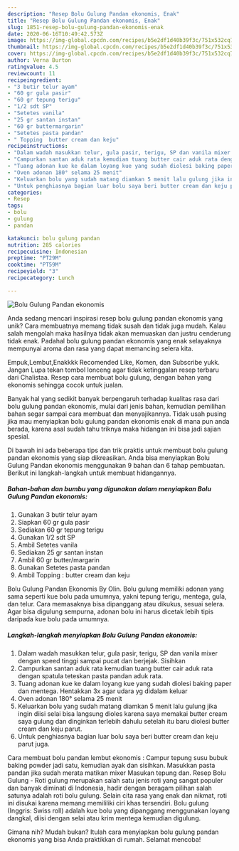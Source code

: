 ```yaml
---
description: "Resep Bolu Gulung Pandan ekonomis, Enak"
title: "Resep Bolu Gulung Pandan ekonomis, Enak"
slug: 1851-resep-bolu-gulung-pandan-ekonomis-enak
date: 2020-06-16T10:49:42.573Z
image: https://img-global.cpcdn.com/recipes/b5e2df1d40b39f3c/751x532cq70/bolu-gulung-pandan-ekonomis-foto-resep-utama.jpg
thumbnail: https://img-global.cpcdn.com/recipes/b5e2df1d40b39f3c/751x532cq70/bolu-gulung-pandan-ekonomis-foto-resep-utama.jpg
cover: https://img-global.cpcdn.com/recipes/b5e2df1d40b39f3c/751x532cq70/bolu-gulung-pandan-ekonomis-foto-resep-utama.jpg
author: Verna Burton
ratingvalue: 4.5
reviewcount: 11
recipeingredient:
- "3 butir telur ayam"
- "60 gr gula pasir"
- "60 gr tepung terigu"
- "1/2 sdt SP"
- "Setetes vanila"
- "25 gr santan instan"
- "60 gr buttermargarin"
- "Setetes pasta pandan"
- " Topping  butter cream dan keju"
recipeinstructions:
- "Dalam wadah masukkan telur, gula pasir, terigu, SP dan vanila mixer dengan speed tinggi sampai pucat dan berjejak. Sisihkan"
- "Campurkan santan aduk rata kemudian tuang butter cair aduk rata dengan spatula teteskan pasta pandan aduk rata."
- "Tuang adonan kue ke dalam loyang kue yang sudah diolesi baking paper dan mentega. Hentakkan 3x agar udara yg didalam keluar"
- "Oven adonan 180° selama 25 menit"
- "Keluarkan bolu yang sudah matang diamkan 5 menit lalu gulung jika ingin diisi selai bisa langsung dioles karena saya memakai butter cream saya gulung dan dinginkan terlebih dahulu setelah itu baru diolesi butter cream dan keju parut."
- "Untuk penghiasnya bagian luar bolu saya beri butter cream dan keju parut juga."
categories:
- Resep
tags:
- bolu
- gulung
- pandan

katakunci: bolu gulung pandan 
nutrition: 285 calories
recipecuisine: Indonesian
preptime: "PT29M"
cooktime: "PT59M"
recipeyield: "3"
recipecategory: Lunch

---
```



![Bolu Gulung Pandan ekonomis](https://img-global.cpcdn.com/recipes/b5e2df1d40b39f3c/751x532cq70/bolu-gulung-pandan-ekonomis-foto-resep-utama.jpg)

Anda sedang mencari inspirasi resep bolu gulung pandan ekonomis yang unik? Cara membuatnya memang tidak susah dan tidak juga mudah. Kalau salah mengolah maka hasilnya tidak akan memuaskan dan justru cenderung tidak enak. Padahal bolu gulung pandan ekonomis yang enak selayaknya mempunyai aroma dan rasa yang dapat memancing selera kita.

Empuk,Lembut,Enakkkk Recomended Like, Komen, dan Subscribe yukk. Jangan Lupa tekan tombol lonceng agar tidak ketinggalan resep terbaru dari Chalistaa. Resep cara membuat bolu gulung, dengan bahan yang ekonomis sehingga cocok untuk jualan.

Banyak hal yang sedikit banyak berpengaruh terhadap kualitas rasa dari bolu gulung pandan ekonomis, mulai dari jenis bahan, kemudian pemilihan bahan segar sampai cara membuat dan menyajikannya. Tidak usah pusing jika mau menyiapkan bolu gulung pandan ekonomis enak di mana pun anda berada, karena asal sudah tahu triknya maka hidangan ini bisa jadi sajian spesial.


Di bawah ini ada beberapa tips dan trik praktis untuk membuat bolu gulung pandan ekonomis yang siap dikreasikan. Anda bisa menyiapkan Bolu Gulung Pandan ekonomis menggunakan 9 bahan dan 6 tahap pembuatan. Berikut ini langkah-langkah untuk membuat hidangannya.

<!--inarticleads1-->

##### Bahan-bahan dan bumbu yang digunakan dalam menyiapkan Bolu Gulung Pandan ekonomis:

1. Gunakan 3 butir telur ayam
1. Siapkan 60 gr gula pasir
1. Sediakan 60 gr tepung terigu
1. Gunakan 1/2 sdt SP
1. Ambil Setetes vanila
1. Sediakan 25 gr santan instan
1. Ambil 60 gr butter/margarin
1. Gunakan Setetes pasta pandan
1. Ambil  Topping : butter cream dan keju


Bolu Gulung Pandan Ekonomis By Olin. Bolu gulung memiliki adonan yang sama seperti kue bolu pada umumnya, yakni tepung terigu, mentega, gula, dan telur. Cara memasaknya bisa dipanggang atau dikukus, sesuai selera. Agar bisa digulung sempurna, adonan bolu ini harus dicetak lebih tipis daripada kue bolu pada umumnya. 

<!--inarticleads2-->

##### Langkah-langkah menyiapkan Bolu Gulung Pandan ekonomis:

1. Dalam wadah masukkan telur, gula pasir, terigu, SP dan vanila mixer dengan speed tinggi sampai pucat dan berjejak. Sisihkan
1. Campurkan santan aduk rata kemudian tuang butter cair aduk rata dengan spatula teteskan pasta pandan aduk rata.
1. Tuang adonan kue ke dalam loyang kue yang sudah diolesi baking paper dan mentega. Hentakkan 3x agar udara yg didalam keluar
1. Oven adonan 180° selama 25 menit
1. Keluarkan bolu yang sudah matang diamkan 5 menit lalu gulung jika ingin diisi selai bisa langsung dioles karena saya memakai butter cream saya gulung dan dinginkan terlebih dahulu setelah itu baru diolesi butter cream dan keju parut.
1. Untuk penghiasnya bagian luar bolu saya beri butter cream dan keju parut juga.


Cara membuat bolu pandan lembut ekonomis : Campur tepung susu bubuk baking powder jadi satu, kemudian ayak dan sisihkan. Masukkan pasta pandan jika sudah merata matikan mixer Masukan tepung dan. Resep Bolu Gulung - Roti gulung merupakan salah satu jenis roti yang sangat populer dan banyak diminati di Indonesia, hadir dengan beragam pilihan salah satunya adalah roti bolu gulung. Selain cita rasa yang enak dan nikmat, roti ini disukai karena memang memililiki ciri khas tersendiri. Bolu gulung (Inggris: Swiss roll) adalah kue bolu yang dipanggang menggunakan loyang dangkal, diisi dengan selai atau krim mentega kemudian digulung. 

Gimana nih? Mudah bukan? Itulah cara menyiapkan bolu gulung pandan ekonomis yang bisa Anda praktikkan di rumah. Selamat mencoba!
